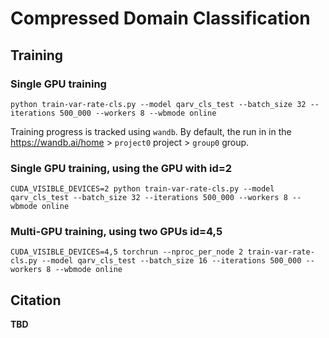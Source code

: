 # Compressed Domain Classification


<!-- ## Evaluation
```
python eval-var-rate.py --model qarv_base --dataset_name kodak --device cuda:0
``` -->


## Training

### Single GPU training
```
python train-var-rate-cls.py --model qarv_cls_test --batch_size 32 --iterations 500_000 --workers 8 --wbmode online
```
Training progress is tracked using `wandb`.
By default, the run in in the https://wandb.ai/home > `project0` project > `group0` group.

### Single GPU training, using the GPU with id=2
```
CUDA_VISIBLE_DEVICES=2 python train-var-rate-cls.py --model qarv_cls_test --batch_size 32 --iterations 500_000 --workers 8 --wbmode online
```

### Multi-GPU training, using two GPUs id=4,5
```
CUDA_VISIBLE_DEVICES=4,5 torchrun --nproc_per_node 2 train-var-rate-cls.py --model qarv_cls_test --batch_size 16 --iterations 500_000 --workers 8 --wbmode online
```


## Citation
**TBD**
